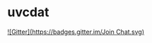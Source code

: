 # uvcdat
[![Gitter](https://badges.gitter.im/Join Chat.svg)](https://gitter.im/jhamman/uvcdat?utm_source=badge&utm_medium=badge&utm_campaign=pr-badge&utm_content=badge)